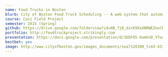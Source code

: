 ```yaml
---
name: Food Trucks in Boston
blurb: City of Boston Food Truck Scheduling -- A web system that automates the selection process that allows food truck owners to participate in lottery process remotely and also reduce the time of the event
course: Cosi Field Project
semester: 2015 (Spring)
github: https://drive.google.com/folderview?id=0B_7j8_dzcK9XaXNRWEZnalRLbEU&usp=sharing
portfolio: http://foodtruckproject.strikingly.com
presentation: https://docs.google.com/presentation/d/1EDFO5-OumhnD_V7uoXwm1ECK8r5WqLrUXpf4D6mlN2M/edit?usp=sharing
bestbet: yes
image: http://www.cityofboston.gov/images_documents/seal%20100_tcm3-43385.png
---
```

